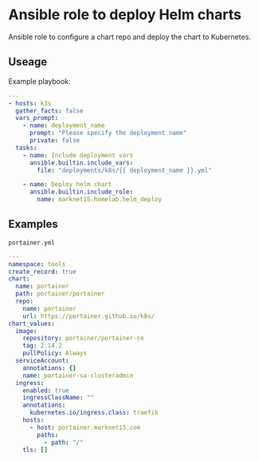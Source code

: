 # Ansible role to deploy Helm charts

Ansible role to configure a chart repo and deploy the chart to Kubernetes.

## Useage

Example playbook:

```yaml
---
- hosts: k3s
  gather_facts: false
  vars_prompt:
    - name: deployment_name
      prompt: "Please specify the deployment name"
      private: false
  tasks:
    - name: Include deployment vars
      ansible.builtin.include_vars:
        file: "deployments/k8s/{{ deployment_name }}.yml"

    - name: Deploy helm chart
      ansible.builtin.include_role:
        name: marknet15.homelab.helm_deploy
```

## Examples

`portainer.yml`

```yaml
---
namespace: tools
create_record: true
chart:
  name: portainer
  path: portainer/portainer
  repo:
    name: portainer
    url: https://portainer.github.io/k8s/
chart_values:
  image:
    repository: portainer/portainer-ce
    tag: 2.14.2
    pullPolicy: Always
  serviceAccount:
    annotations: {}
    name: portainer-sa-clusteradmin
  ingress:
    enabled: true
    ingressClassName: ""
    annotations:
      kubernetes.io/ingress.class: traefik
    hosts:
      - host: portainer.marknet15.com
        paths:
          - path: "/"
    tls: []
```

